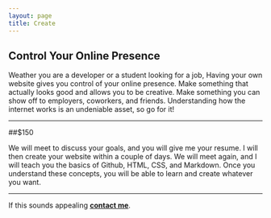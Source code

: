 ```yaml
---
layout: page
title: Create
---
```


## Control Your Online Presence
Weather you are a developer or a student looking for a job, Having your own website gives you control of your online presence. Make something that actually looks good and allows you to be creative. Make something you can show off to employers, coworkers, and friends. Understanding how the internet works is an undeniable asset, so go for it! 

---
##$150

We will meet to discuss your goals, and you will give me your resume. I will then create your website within a couple of days. We will meet again, and I will teach you the basics of Github, HTML, CSS, and Markdown. Once you understand these concepts, you will be able to learn and create whatever you want.

---
If this sounds appealing [**contact me**](/contact).